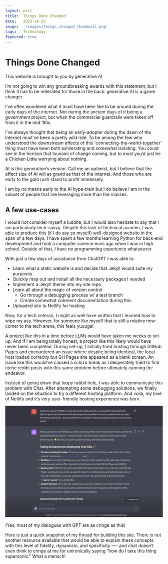 ```yaml
---
layout: post
title:  Things Done Changed
date:   2023-10-25
image:  '/images/things_changed_thumbnail.png'
tags:   Technology
featured: true
---
```


# Things Done Changed

This website is brought to you by generative AI

I’m not going to win any groundbreaking awards with this statement, but I think it has to be reiterated for those in the back: generative AI is a game changer. 

I’ve often wondered what it must have been like to be around during the early days of the internet. Not during the ancient days of it being a government project, but when the commercial guardrails were taken off from it in the mid ‘90s. 

I've always thought that being an early-adopter during the dawn of the internet must've been a pretty wild ride. To be among the few who understood the downstream effects of this 'connecting-the-world-together' thing must have been both exhilerating and somewhat isolating. You could see in the horizon that tsunami of change coming, but to most you’d just be a Chicken Little worrying about nothing. 

AI is this generation’s version. Call me an optimist, but I believe that the effect size of AI will as grand as that of the internet. And those who are early to the gold rush stand to profit immensely. 

I am by no means early to the AI hype-train but I do believe I am in the subset of people that are leveraging more than the masses. 

## A few use-cases

I would not consider myself a luddite, but I would also hesitate to say that I am particularly tech-savvy. Despite this lack of technical acumen, I was able to produce this (if I do say so myself) well-designed website in the span of a few days. I have spent a few months learning Python for back-end development and took a computer science eons ago when I was in high school. Outside of that, I have no programming experience whatsoever.

With just a few days of assistance from ChatGPT I was able to:

- Learn what a static website is and decide that Jekyll would suite my purposes
- Quickly map out and install all the necessary packages I needed
- Implement a Jekyll theme into my site repo
- Learn all about the magic of version control
    - Go through a debugging process w/ a test branch
    - Create somewhat coherent documentation during this
- Uploaded site to Netlify for hosting

Now, for a tech veteran, I might as well have written that I learned how to wipe my ass. However, for someone like myself that is still a relative new-comer to the tech arena, this feels yuuuge! 

A project like this in a time before LLMs would have taken me weeks to set-up. And if I am being totally honest, a project like this likely would have never been completed. During set-up, I initially tried hosting through GitHub Pages and encountered an issue where despite being identical, the local host loaded correctly but GH Pages site appeared as a blank screen. An issue like this would’ve caused a schizo break as I desperately tried to find niche reddit posts with this same problem before ultimately canning the endeavor.

Instead of going down that loopy rabbit hole, I was able to communicate this problem with Chat. After attempting some debugging solutions, we finally landed on the situation to try a different hosting platform. And voila, my love of Netlify and it’s very user-friendly hosting experience was born.

![kcm_site_usecase1.png](/images/kcm_site_usecase1.png)

(Yes, most of my dialogues with GPT are as cringe as this)

Here is just a quick snapshot of my thread for building this site. There is not another resource available that would be able to explain these concepts with this level of fidelity, dynamism, and specificity —- and chat doesn’t even think to cringe at me for unironically saying “how do I take this thing supersonic.” What a mensch!


